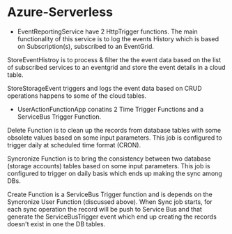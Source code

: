 # Azure-Serverless

- EventReportingService have 2 HttpTrigger functions. The main functionality of this service is to log the events History which is based on Subscription(s), subscribed to an EventGrid.

StoreEventHistroy is to process & filter the the event data based on the list of subscribed services to an eventgrid and store the event details in a cloud table.

StoreStorageEvent triggers and logs the event data  based on CRUD operations happens to some of the cloud tables.

- UserActionFunctionApp conatins 2 Time Trigger Functions and a ServiceBus Trigger Function.

Delete Function is to clean up the records from database tables with some obsolete values based on some input parameters. This job is configured  to trigger daily at scheduled time format (CRON).

Syncronize Function is to bring the consistency between two database (storage accounts) tables based on some input parameters. This job is configured to trigger on daily basis which ends up making the sync among DBs.

Create Function is a ServiceBus Trigger function and is depends on the Syncronize User Function (discussed above). When Sync job starts, for each sync operation the record will be push to Service Bus and that generate the ServiceBusTrigger event which end up creating the records doesn't exist in one the DB tables.
